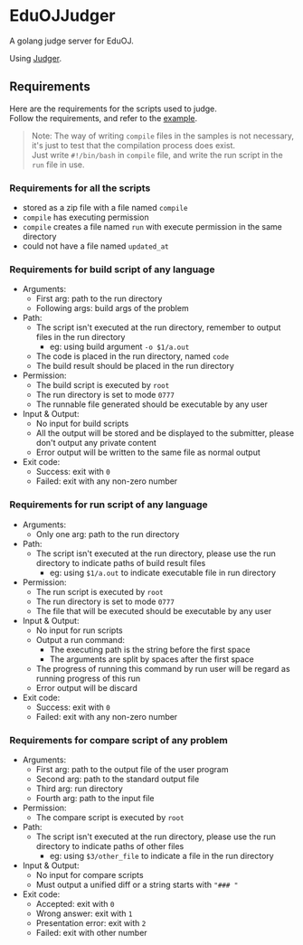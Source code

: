 # EduOJJudger

A golang judge server for EduOJ.

Using [Judger](https://github.com/suntt2019/Judger).

## Requirements

Here are the requirements for the scripts used to judge.  
Follow the requirements, and refer to the [example](/example).

> Note: The way of writing `compile` files in the samples is not necessary, it's just to test that the compilation process does exist.  
>Just write `#!/bin/bash` in `compile` file, and write the run script in the `run` file in use.

### Requirements for all the scripts
* stored as a zip file with a file named `compile`
* `compile` has executing permission
* `compile` creates a file named `run` with execute permission in the same directory
* could not have a file named `updated_at`

### Requirements for build script of any language
* Arguments:
    * First arg: path to the run directory
    * Following args: build args of the problem
* Path:
    * The script isn't executed at the run directory, remember to output files in the run directory
        * eg: using build argument `-o $1/a.out`
    * The code is placed in the run directory, named `code`
    * The build result should be placed in the run directory
* Permission:
    * The build script is executed by `root`
    * The run directory is set to mode `0777`
    * The runnable file generated should be executable by any user
* Input & Output:
    * No input for build scripts
    * All the output will be stored and be displayed to the submitter, please don't output any private content  
    * Error output will be written to the same file as normal output
* Exit code:
    * Success: exit with `0`
    * Failed: exit with any non-zero number
    
### Requirements for run script of any language
* Arguments:
    * Only one arg: path to the run directory
* Path:
    * The script isn't executed at the run directory, please use the run directory to indicate paths of build result files
        * eg: using `$1/a.out` to indicate executable file in run directory
* Permission:
    * The run script is executed by `root`
    * The run directory is set to mode `0777`
    * The file that will be executed should be executable by any user
* Input & Output:
    * No input for run scripts
    * Output a run command:
        * The executing path is the string before the first space
        * The arguments are split by spaces after the first space
    * The progress of running this command by run user will be regard as running progress of this run
    * Error output will be discard
* Exit code:
    * Success: exit with `0`
    * Failed: exit with any non-zero number

### Requirements for compare script of any problem
* Arguments:
    * First arg: path to the output file of the user program
    * Second arg: path to the standard output file
    * Third arg: run directory
    * Fourth arg: path to the input file
* Permission:
    * The compare script is executed by `root`
* Path:
    * The script isn't executed at the run directory, please use the run directory to indicate paths of other files
        * eg: using `$3/other_file` to indicate a file in the run directory
* Input & Output:
    * No input for compare scripts
    * Must output a unified diff or a string starts with `"### "`
* Exit code:
    * Accepted: exit with `0`
    * Wrong answer: exit with `1`
    * Presentation error: exit with `2`
    * Failed: exit with other number
